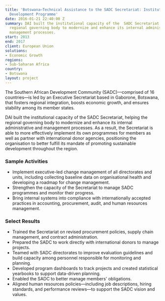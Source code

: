 ```yaml
---
title: 'Botswana—Technical Assistance to the SADC Secretariat: Institutional Capacity
  Development Programme'
date: 2016-01-21 22:40:00 Z
summary: DAI built the institutional capacity of the  SADC Secretariat, helping the
  regional governing body to modernize and enhance its internal administrative and
  management processes.
start: 2013
end: 2017
client: European Union
solutions:
- Economic Growth
regions:
- Sub-Saharan Africa
country:
- Botswana
layout: project
---
```


The Southern African Development Community (SADC)—comprised of 16 countries—is led by an Executive Secretariat based in Gaborone, Botswana, that fosters regional integration, boosts economic growth, and ensures stability among its member states.

DAI built the institutional capacity of the SADC Secretariat, helping the regional governing body to modernize and enhance its internal administrative and management processes. As a result, the Secretariat is able to more effectively implement its own programmes for members as well as partner with international donor agencies, positioning the organisation to better fulfill its mandate of promoting sustainable development throughout the region.

### Sample Activities

* Implement executive-led change management of all directorates and units, including collecting baseline data on organisational health and developing a roadmap for change management.
* Strengthen the capacity of the Secretariat to manage SADC programmes and monitor their progress.
* Bring internal systems into compliance with internationally accepted practices in accounting, procurement, audit, and human resources management.

### Select Results

* Trained the Secretariat on revised procurement policies, supply chain management, and contract administration.
* Prepared the SADC to work directly with international donors to manage projects.
* Teamed with SADC directorates to improve evaluation guidelines and build capacity among personnel responsible for monitoring and planning.
* Developed program dashboards to track projects and created statistical yearbooks to support data-driven planning.
* Enabled the SADC to better manage members' obligations.
* Aligned human resources policies—including job descriptions, hiring standards, and performance reviews—to support the SADC vision and values.